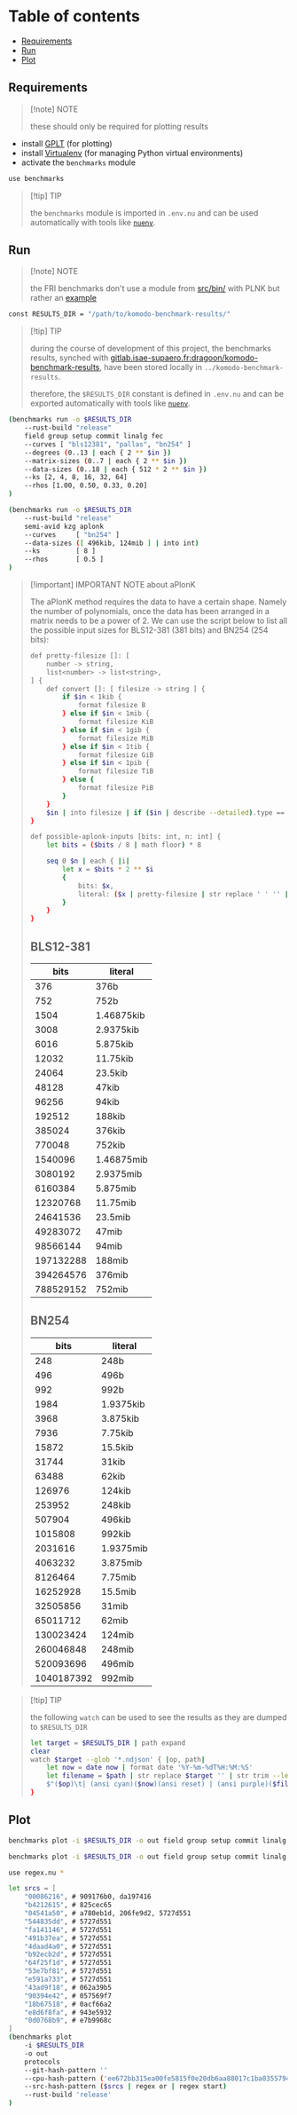 # Table of contents
- [Requirements](#requirements)
- [Run](#run)
- [Plot](#plot)

## Requirements
> [!note] NOTE
>
> these should only be required for plotting results

- install [GPLT](https://gitlab.isae-supaero.fr/a.stevan/gplt) (for plotting)
- install [Virtualenv](https://github.com/pypa/virtualenv) (for managing Python virtual environments)
- activate the `benchmarks` module
```bash
use benchmarks
```

> [!tip] TIP
>
> the `benchmarks` module is imported in `.env.nu` and can be used automatically
> with tools like [`nuenv`].

## Run
> [!note] NOTE
>
> the FRI benchmarks don't use a module from [src/bin/](src/bin/) with PLNK but rather an
> [example](../examples/fri.rs)

```bash
const RESULTS_DIR = "/path/to/komodo-benchmark-results/"
```

> [!tip] TIP
>
> during the course of development of this project, the benchmarks results,
> synched with [gitlab.isae-supaero.fr:dragoon/komodo-benchmark-results], have
> been stored locally in `../komodo-benchmark-results`.
>
> therefore, the `$RESULTS_DIR` constant is defined in `.env.nu` and can be
> exported automatically with tools like [`nuenv`].

```bash
(benchmarks run -o $RESULTS_DIR
    --rust-build "release"
    field group setup commit linalg fec
    --curves [ "bls12381", "pallas", "bn254" ]
    --degrees (0..13 | each { 2 ** $in })
    --matrix-sizes (0..7 | each { 2 ** $in })
    --data-sizes (0..18 | each { 512 * 2 ** $in })
    --ks [2, 4, 8, 16, 32, 64]
    --rhos [1.00, 0.50, 0.33, 0.20]
)
```
```bash
(benchmarks run -o $RESULTS_DIR
    --rust-build "release"
    semi-avid kzg aplonk
    --curves     [ "bn254" ]
    --data-sizes ([ 496kib, 124mib ] | into int)
    --ks         [ 8 ]
    --rhos       [ 0.5 ]
)
```

> [!important] IMPORTANT NOTE about aPlonK
>
> The aPlonK method requires the data to have a certain shape. Namely the number of polynomials,
> once the data has been arranged in a matrix needs to be a power of 2. We can use the script below
> to list all the possible input sizes for BLS12-381 (381 bits) and BN254 (254 bits):
> ```bash
> def pretty-filesize []: [
>     number -> string,
>     list<number> -> list<string>,
> ] {
>     def convert []: [ filesize -> string ] {
>         if $in < 1kib {
>             format filesize B
>         } else if $in < 1mib {
>             format filesize KiB
>         } else if $in < 1gib {
>             format filesize MiB
>         } else if $in < 1tib {
>             format filesize GiB
>         } else if $in < 1pib {
>             format filesize TiB
>         } else {
>             format filesize PiB
>         }
>     }
>     $in | into filesize | if ($in | describe --detailed).type == "list" { each { convert } } else { convert }
> }
>
> def possible-aplonk-inputs [bits: int, n: int] {
>     let bits = ($bits / 8 | math floor) * 8
>
>     seq 0 $n | each { |i|
>         let x = $bits * 2 ** $i
>         {
>             bits: $x,
>             literal: ($x | pretty-filesize | str replace ' ' '' | str downcase),
>         }
>     }
> }
> ```
> ## BLS12-381
> | bits      | literal    |
> | --------- | ---------- |
> | 376       | 376b       |
> | 752       | 752b       |
> | 1504      | 1.46875kib |
> | 3008      | 2.9375kib  |
> | 6016      | 5.875kib   |
> | 12032     | 11.75kib   |
> | 24064     | 23.5kib    |
> | 48128     | 47kib      |
> | 96256     | 94kib      |
> | 192512    | 188kib     |
> | 385024    | 376kib     |
> | 770048    | 752kib     |
> | 1540096   | 1.46875mib |
> | 3080192   | 2.9375mib  |
> | 6160384   | 5.875mib   |
> | 12320768  | 11.75mib   |
> | 24641536  | 23.5mib    |
> | 49283072  | 47mib      |
> | 98566144  | 94mib      |
> | 197132288 | 188mib     |
> | 394264576 | 376mib     |
> | 788529152 | 752mib     |
>
> ## BN254
> | bits       | literal   |
> | ---------- | --------- |
> | 248        | 248b      |
> | 496        | 496b      |
> | 992        | 992b      |
> | 1984       | 1.9375kib |
> | 3968       | 3.875kib  |
> | 7936       | 7.75kib   |
> | 15872      | 15.5kib   |
> | 31744      | 31kib     |
> | 63488      | 62kib     |
> | 126976     | 124kib    |
> | 253952     | 248kib    |
> | 507904     | 496kib    |
> | 1015808    | 992kib    |
> | 2031616    | 1.9375mib |
> | 4063232    | 3.875mib  |
> | 8126464    | 7.75mib   |
> | 16252928   | 15.5mib   |
> | 32505856   | 31mib     |
> | 65011712   | 62mib     |
> | 130023424  | 124mib    |
> | 260046848  | 248mib    |
> | 520093696  | 496mib    |
> | 1040187392 | 992mib    |

> [!tip] TIP
>
> the following `watch` can be used to see the results as they are dumped to `$RESULTS_DIR`
> ```bash
> let target = $RESULTS_DIR | path expand
> clear
> watch $target --glob '*.ndjson' { |op, path|
>     let now = date now | format date '%Y-%m-%dT%H:%M:%S'
>     let filename = $path | str replace $target '' | str trim --left --char '/'
>     $"($op)\t| (ansi cyan)($now)(ansi reset) | (ansi purple)($filename)(ansi reset)"
> }
> ```

## Plot
```bash
benchmarks plot -i $RESULTS_DIR -o out field group setup commit linalg fec --cpu-hash-pattern '^ee672bb3' --src-hash-pattern '^c8f3481f' --rust-build 'debug'
```
```bash
benchmarks plot -i $RESULTS_DIR -o out field group setup commit linalg fec --cpu-hash-pattern '^ee672bb3' --src-hash-pattern '^(00086216|04541a50)' --rust-build 'release'
```
```bash
use regex.nu *

let srcs = [
    "00086216", # 909176b0, da197416
    "b4212615", # 825cec65
    "04541a50", # a780eb1d, 206fe9d2, 5727d551
    "544835dd", # 5727d551
    "fa141146", # 5727d551
    "491b37ea", # 5727d551
    "4daad4a0", # 5727d551
    "b92ecb2d", # 5727d551
    "64f25f1d", # 5727d551
    "53e7bf81", # 5727d551
    "e591a733", # 5727d551
    "43ad9f18", # 062a39b5
    "90394e42", # 057569f7
    "18b67518", # 0acf66a2
    "e8d6f8fa", # 943e5932
    "0d0768b9", # e7b9968c
]
(benchmarks plot
    -i $RESULTS_DIR
    -o out
    protocols
    --git-hash-pattern ''
    --cpu-hash-pattern ('ee672bb315ea00fe5815f0e20db6aa88017c1ba8355794f411c10a6057377e57' | regex exact)
    --src-hash-pattern ($srcs | regex or | regex start)
    --rust-build 'release'
)
```

[gitlab.isae-supaero.fr:dragoon/komodo-benchmark-results]: https://gitlab.isae-supaero.fr/dragoon/komodo-benchmark-results
[`nuenv`]: https://github.com/nushell/nu_scripts/blob/main/nu-hooks/nu-hooks/nuenv/hook.nu
